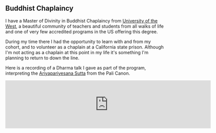 ## Buddhist Chaplaincy

I have a Master of Divinity in Buddhist Chaplaincy from [University of the West](https://www.uwest.edu/), a beautiful community of teachers and students from all walks of life and one of very few accredited programs in the US offering this degree.

During my time there I had the opportunity to learn with and from my cohort, and to volunteer as a chaplain at a California state prison. Although I'm not acting as a chaplain at this point in my life it's something I'm planning to return to down the line.

Here is a recording of a Dharma talk I gave as part of the program, interpreting the [Ariyapariyesana Sutta](https://www.accesstoinsight.org/tipitaka/mn/mn.026.than.html) from the Pali Canon.

<iframe
  width="640"
  scrolling="no"
  frameborder="no"
  allow="autoplay"
  src="https://w.soundcloud.com/player/?url=https%3A//api.soundcloud.com/tracks/177608062&color=%23ff5500&auto_play=false&hide_related=false&show_comments=true&show_user=true&show_reposts=false&show_teaser=true&visual=true"
  ></iframe>
